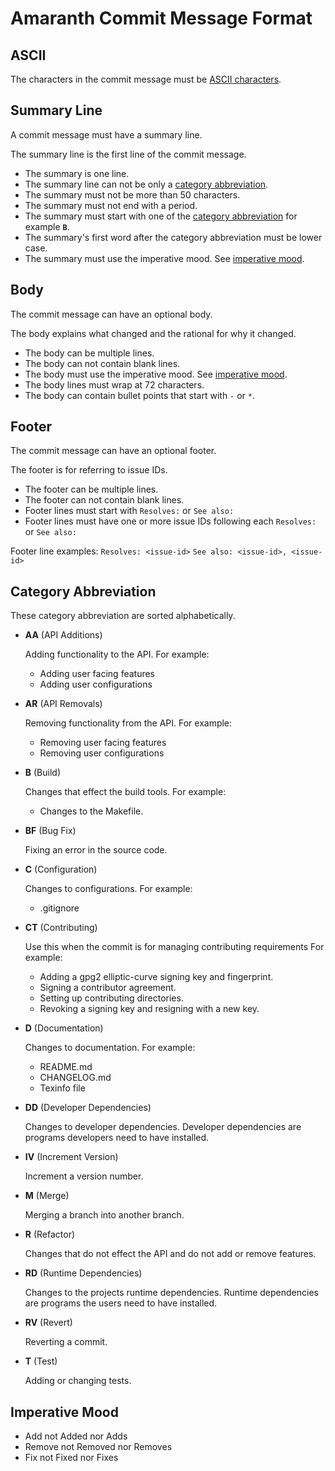 # Amaranth Commit Message Format

## ASCII

The characters in the commit message must be [ASCII characters][ascii].

[ascii]: <https://en.wikipedia.org/wiki/ASCII#Character_set>

## Summary Line

A commit message must have a summary line.

The summary line is the first line of the commit message.

- The summary is one line.
- The summary line can not be only a [category abbreviation](#category-abbreviation).
- The summary must not be more than 50 characters.
- The summary must not end with a period.
- The summary must start with one of the [category abbreviation](#category-abbreviation) for example **`B`**.
- The summary's first word after the category abbreviation must be lower case.
- The summary must use the imperative mood.  See [imperative mood](#imperative-mood).

## Body

The commit message can have an optional body.

The body explains what changed and the rational for why it changed.

- The body can be multiple lines.
- The body can not contain blank lines.
- The body must use the imperative mood.  See [imperative mood](#imperative-mood).
- The body lines must wrap at 72 characters.
- The body can contain bullet points that start with `-` or `*`.

## Footer

The commit message can have an optional footer.

The footer is for referring to issue IDs.

- The footer can be multiple lines.
- The footer can not contain blank lines.
- Footer lines must start with `Resolves:` or `See also:`
- Footer lines must have one or more issue IDs following each `Resolves:` or `See also:`

Footer line examples:
`Resolves: <issue-id>`
`See also: <issue-id>, <issue-id>`

## Category Abbreviation

These category abbreviation are sorted alphabetically.

- **AA** (API Additions)

    Adding functionality to the API.  For example:

    - Adding user facing features
    - Adding user configurations

- **AR** (API Removals)

    Removing functionality from the API. For example:

    - Removing user facing features
    - Removing user configurations

- **B** (Build)

    Changes that effect the build tools.  For example:

    - Changes to the Makefile.

- **BF** (Bug Fix)

    Fixing an error in the source code.

- **C** (Configuration)

    Changes to configurations.  For example:

    - .gitignore

- **CT** (Contributing)

    Use this when the commit is for managing contributing requirements  For example:

    - Adding a gpg2 elliptic-curve signing key and fingerprint.
    - Signing a contributor agreement.
    - Setting up contributing directories.
    - Revoking a signing key and resigning with a new key.

- **D** (Documentation)

    Changes to documentation.  For example:

    - README.md
    - CHANGELOG.md
    - Texinfo file

- **DD** (Developer Dependencies)

    Changes to developer dependencies.  Developer dependencies are
    programs developers need to have installed.

- **IV** (Increment Version)

    Increment a version number.

- **M** (Merge)

    Merging a branch into another branch.

- **R** (Refactor)

    Changes that do not effect the API and do not add or remove features.

- **RD** (Runtime Dependencies)

    Changes to the projects runtime dependencies.  Runtime dependencies
    are programs the users need to have installed.

- **RV** (Revert)

    Reverting a commit.

- **T** (Test)

    Adding or changing tests.

## Imperative Mood

- Add not Added nor Adds
- Remove not Removed nor Removes
- Fix not Fixed nor Fixes

